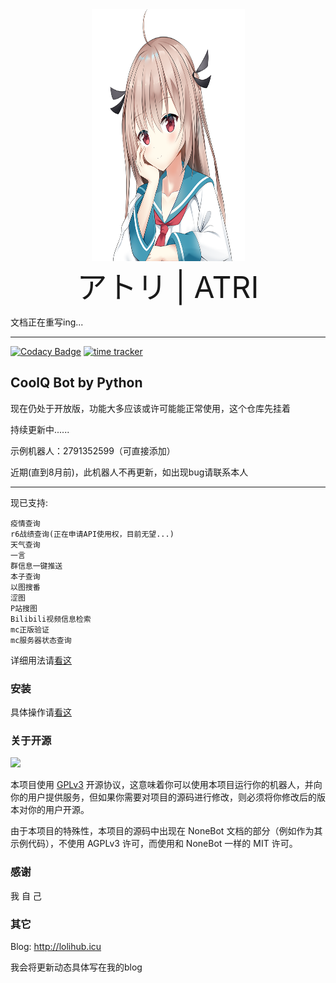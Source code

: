 <div align=center><img width = '245' height ='403' src ="image/atri_m.png"/></div>

<div align='center'><font size='100'>アトリ | ATRI</font></div>

文档正在重写ing...

---
[![Codacy Badge](https://api.codacy.com/project/badge/Grade/06a32769a78248109e94a4cfacf38719)](https://app.codacy.com/manual/Kyomotoi/Aya?utm_source=github.com&utm_medium=referral&utm_content=Kyomotoi/Aya&utm_campaign=Badge_Grade_Dashboard)
[![time tracker](https://wakatime.com/badge/github/Kyomotoi/ATRI.svg)](https://wakatime.com/badge/github/Kyomotoi/ATRI)

 CoolQ Bot by Python
---

现在仍处于开放版，功能大多应该或许可能能正常使用，这个仓库先挂着

持续更新中......

示例机器人：2791352599（可直接添加）

近期(直到8月前)，此机器人不再更新，如出现bug请联系本人

---

现已支持:

    疫情查询
    r6战绩查询(正在申请API使用权，目前无望...)
    天气查询
    一言
    群信息一键推送
    本子查询
    以图搜番
    涩图
    P站搜图
    Bilibili视频信息检索
    mc正版验证
    mc服务器状态查询
    
详细用法请[看这](https://lolihub.icu/#/robot/user)

### 安装
具体操作请[看这](https://lolihub.icu/#/robot/install)

### 关于开源
![](https://www.gnu.org/graphics/gplv3-88x31.png)

本项目使用 [GPLv3](https://github.com/Kyomotoi/Aya/blob/master/LICENSE) 开源协议，这意味着你可以使用本项目运行你的机器人，并向你的用户提供服务，但如果你需要对项目的源码进行修改，则必须将你修改后的版本对你的用户开源。

由于本项目的特殊性，本项目的源码中出现在 NoneBot 文档的部分（例如作为其示例代码），不使用 AGPLv3 许可，而使用和 NoneBot 一样的 MIT 许可。

### 感谢
我 自 己

### 其它
Blog: <http://lolihub.icu>

我会将更新动态具体写在我的blog
